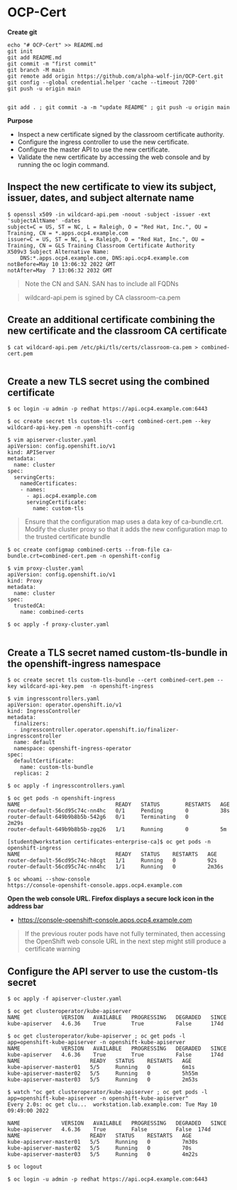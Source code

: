# OCP-Cert

**Create git**

```
echo "# OCP-Cert" >> README.md
git init
git add README.md
git commit -m "first commit"
git branch -M main
git remote add origin https://github.com/alpha-wolf-jin/OCP-Cert.git
git config --global credential.helper 'cache --timeout 7200'
git push -u origin main


git add . ; git commit -a -m "update README" ; git push -u origin main
```
**Purpose**

-    Inspect a new certificate signed by the classroom certificate authority.
-    Configure the ingress controller to use the new certificate.
-    Configure the master API to use the new certificate.
-    Validate the new certificate by accessing the web console and by running the oc login command.

## Inspect the new certificate to view its subject, issuer, dates, and subject alternate name

```
$ openssl x509 -in wildcard-api.pem -noout -subject -issuer -ext 'subjectAltName' -dates
subject=C = US, ST = NC, L = Raleigh, O = "Red Hat, Inc.", OU = Training, CN = *.apps.ocp4.example.com
issuer=C = US, ST = NC, L = Raleigh, O = "Red Hat, Inc.", OU = Training, CN = GLS Training Classroom Certificate Authority
X509v3 Subject Alternative Name: 
    DNS:*.apps.ocp4.example.com, DNS:api.ocp4.example.com
notBefore=May 10 13:06:32 2022 GMT
notAfter=May  7 13:06:32 2032 GMT

```
> Note the CN and SAN. SAN has to include all FQDNs

> wildcard-api.pem is sgined by CA classroom-ca.pem

## Create an additional certificate combining the new certificate and the classroom CA certificate

```
$ cat wildcard-api.pem /etc/pki/tls/certs/classroom-ca.pem > combined-cert.pem


```

## Create a new TLS secret using the combined certificate

```
$ oc login -u admin -p redhat https://api.ocp4.example.com:6443

$ oc create secret tls custom-tls --cert combined-cert.pem --key wildcard-api-key.pem -n openshift-config

$ vim apiserver-cluster.yaml
apiVersion: config.openshift.io/v1
kind: APIServer
metadata:
  name: cluster
spec:
  servingCerts:
    namedCertificates:
    - names:
      - api.ocp4.example.com
      servingCertificate:
        name: custom-tls

```

>Ensure that the configuration map uses a data key of ca-bundle.crt.
>Modify the cluster proxy so that it adds the new configuration map to the trusted certificate bundle

```
$ oc create configmap combined-certs --from-file ca-bundle.crt=combined-cert.pem -n openshift-config

$ vim proxy-cluster.yaml
apiVersion: config.openshift.io/v1
kind: Proxy
metadata:
  name: cluster
spec:
  trustedCA:
    name: combined-certs

$ oc apply -f proxy-cluster.yaml


```

## Create a TLS secret named custom-tls-bundle in the openshift-ingress namespace

```
$ oc create secret tls custom-tls-bundle --cert combined-cert.pem --key wildcard-api-key.pem  -n openshift-ingress

$ vim ingresscontrollers.yaml
apiVersion: operator.openshift.io/v1
kind: IngressController
metadata:
  finalizers:
  - ingresscontroller.operator.openshift.io/finalizer-ingresscontroller
  name: default
  namespace: openshift-ingress-operator
spec:
  defaultCertificate:
    name: custom-tls-bundle
  replicas: 2

$ oc apply -f ingresscontrollers.yaml

$ oc get pods -n openshift-ingress
NAME                              READY   STATUS        RESTARTS   AGE
router-default-56cd95c74c-nn4hc   0/1     Pending       0          38s
router-default-649b9b8b5b-542g6   0/1     Terminating   0          2m29s
router-default-649b9b8b5b-zgq26   1/1     Running       0          5m

[student@workstation certificates-enterprise-ca]$ oc get pods -n openshift-ingress
NAME                              READY   STATUS    RESTARTS   AGE
router-default-56cd95c74c-h8cgt   1/1     Running   0          92s
router-default-56cd95c74c-nn4hc   1/1     Running   0          2m36s

$ oc whoami --show-console
https://console-openshift-console.apps.ocp4.example.com

```
**Open the web console URL. Firefox displays a secure lock icon in the address bar**

- https://console-openshift-console.apps.ocp4.example.com

>If the previous router pods have not fully terminated, then accessing the OpenShift web console URL in the next step might still produce a certificate warning

## Configure the API server to use the custom-tls secret

```
$ oc apply -f apiserver-cluster.yaml

$ oc get clusteroperator/kube-apiserver
NAME             VERSION   AVAILABLE   PROGRESSING   DEGRADED   SINCE
kube-apiserver   4.6.36    True        True          False      174d

$ oc get clusteroperator/kube-apiserver ; oc get pods -l app=openshift-kube-apiserver -n openshift-kube-apiserver
NAME             VERSION   AVAILABLE   PROGRESSING   DEGRADED   SINCE
kube-apiserver   4.6.36    True        True          False      174d
NAME                      READY   STATUS    RESTARTS   AGE
kube-apiserver-master01   5/5     Running   0          6m1s
kube-apiserver-master02   5/5     Running   0          5h55m
kube-apiserver-master03   5/5     Running   0          2m53s

$ watch "oc get clusteroperator/kube-apiserver ; oc get pods -l app=openshift-kube-apiserver -n openshift-kube-apiserver"
Every 2.0s: oc get clu...  workstation.lab.example.com: Tue May 10 09:49:00 2022

NAME             VERSION   AVAILABLE   PROGRESSING   DEGRADED   SINCE
kube-apiserver   4.6.36    True        False         False	174d
NAME                      READY   STATUS    RESTARTS   AGE
kube-apiserver-master01   5/5     Running   0          7m30s
kube-apiserver-master02   5/5     Running   0          70s
kube-apiserver-master03   5/5     Running   0          4m22s

$ oc logout

$ oc login -u admin -p redhat https://api.ocp4.example.com:6443

```
